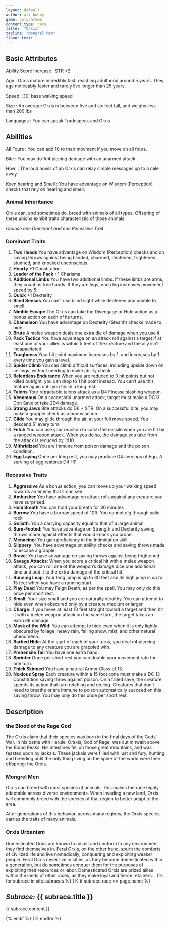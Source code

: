 ```yaml
---
layout: default
author: ali-bobby
game: polychrome
content_type: race
title:  "Orxis"
tagline: "Mongrel Men"
flavor-text:
---
```


## Basic Attributes

Ability Score Increase
: STR +2

Age
: Orxis mature incredibly fast, reaching adulthood around 5 years. They age noticeably faster and rarely live longer than 25 years.

Speed
: 30' base walking speed

Size
: An average Orxis is between five and six feet tall, and weighs less than 200 lbs

Languages
: You can speak Tradespeak and Orxis


## Abilities

All Fours
: You can add 10 to their movment if you move on all fours.

Bite
: You may do 1d4 piecing damage with an unarmed attack.

Howl
: The loud howls of an Orxis can relay simple messages up to a mile away.

Keen hearing and Smell
: You have advantage on Wisdom (Perception) checks that rely on hearing and smell.

### Animal Inheritance
Orxis can, and sometimes do, breed with animals of all types. Offspring of these unions exhibit traits characteristic of those animals.

*Choose one Dominant and one Recessive Trait*

### Dominant Traits

1. **Two Heads** You have advantage on Wisdom (Perception) checks and on saving throws against being blinded, charmed, deafened, frightened, stunned, and knocked unconscious.
2. **Hearty** +1 Constitution
3. **Leader of the Pack** +1 Charisma
4. **Additional Limbs** You have two additional limbs. If these limbs are arms, they count as free hands. If they are legs, each leg increases movement speed by 5.
5. **Quick** +1 Dexterity
6. **Blind Senses** You can’t use blind sight while deafened and unable to smell.
7. **Nimble Escape** The Orxis can take the Disengage or Hide action as a bonus action on each of its turns.
8. **Chameleon** You have advantage on Dexterity (Stealth) checks made to hide.
9. **Brute** A melee weapon deals one extra die of damage when you use it.
10. **Pack Tactics** You have advantage on an attack roll against a target if at least one of your allies is within 5 feet of the creature and the ally isn’t incapacitated.
11. **Toughness** Your hit point maximum increases by 1, and increases by 1 every time you gain a level.
12. **Spider Climb** You can climb difficult surfaces, including upside down on ceilings, without needing to make ability check.
13. **Relentless Endurance** When you are reduced to 0 hit points but not killed outright, you can drop to 1 hit point instead. You can’t use this feature again until you finish a long rest.
14. **Talons** Your retractable talons attack as a D4 Finesse slashing weapon.
15. **Venomous** On a successful unarmed attack, target must make a DC13 Con Save or take 2D4 damage.
16. **Strong Jaws** Bite attacks do D6 + STR. On a successful bite, you may make a grapple check as a bonus action.
17. **Glide** You may glide through the air, at your full move speed. You descend 5' every turn.
18. **Fetch** You can use your reaction to catch the missile when you are hit by a ranged weapon attack. When you do so, the damage you take from the attack is reduced by 1d10.
19. **Mithridized** You are immune from poison damage and the poison condition.
20. **Egg Laying** Once per long rest, you may produce D4 servings of Egg. A serving of egg restores D4 HP.

### Recessive Traits

1. **Aggressive** As a bonus action, you can move up your walking speed towards an enemy that it can see.
2. **Ambusher** You have advantage on attack rolls against any creature you have surprised.
3. **Hold Breath** You can hold your breath for 30 minutes
4. **Burrow** You have a burrow speed of 10ft. You cannot dig through solid rock
5. **Goliath**: You a carrying capacity equal to that of a large animal.
6. **Sure-Footed**: You have advantage on Strength and Dexterity saving throws made against effects that would knock you prone.
7. **Menacing**: You gain proficiency in the Intimidation skill.
8. **Slippery**: You have advantage on ability checks and saving throws made to escape a grapple.
9. **Brave**: You have advantage on saving throws against being frightened.
10. **Savage Attacks**: When you score a critical hit with a melee weapon attack, you can roll one of the weapon’s damage dice one additional time and add it to the extra damage of the critical hit.
11. **Running Leap**: Your long jump is up to 30 feet and its high jump is up to 15 feet when you have a running start.
12. **Play Dead** You may Feign Death, as per the spell. You may only do this once per short rest.
13. **Small**: Your size small and you are naturally stealthy. You can attempt to hide even when obscured only by a creature medium or larger.
14. **Charge**: If you move at least 10 feet straight toward a target and then hit it with a melee weapon attack on the same turn, the target takes an extra d8 damage.
15. **Mask of the Wild**: You can attempt to hide even when it is only lightly obscured by foliage, heavy rain, falling snow, mist, and other natural phenomena.
16. **Barbed Hide**: At the start of each of your turns, you deal d4 piercing damage to any creature you are grappled with.
17. **Prehensile Tail** You have one extra hand.
18. **Sprinter** Once per short rest you can double your movement rate for one turn.
19. **Thick Skinned** You have a natural Armor Class of 13.
20. **Noxious Spray** Each creature within a 15 foot cone must make a DC 13 Constitution saving throw against poison. On a failed save, the creature spends its action that turn retching and reeling. Creatures that don’t need to breathe or are immune to poison automatically succeed on this saving throw. You may only do this once per short rest.


## Description

### the Blood of the Rage God
The Orxis claim that their species was born in the final days of the Gods' War. In his battle with Herule, Oraxis, God of Rage, was cut in twain above the Blood Peaks. His intestines fell on those great mountains, and was feasted upon by jackals. These jackals were filled with lust and fury, hunting and breeding until the only thing living on the spine of the world were their offspring: the Orxis.

### Mongrel Men
Orxis can breed with most species of animals. This makes the race highly adaptable across diverse environments. When invading a new land, Orxis will commonly breed with the species of that region to better adapt to the area.

After generations of this behavior, across many regions, the Orxis species carries the traits of many animals.

### Orxis Urbanism

Domesticated Orxis are known to adjust and conform to any environment they find themselves in. Feral Orxis, on the other hand, spurn the comforts of civilized life and live nomadically, conquering and exploiting weaker people. Feral Orxis never live in cities, as they become domesticated within a generation, but do sometimes conquer them for the purposes of exploiting their resources or labor. Domesticated Orxis are prized allies within the lands of other races, as they make loyal and fierce retainers.
 
{% for subrace in site.subraces %}
{% if subrace.race == page.name %}

## *Subrace:* {{ subrace.title }}
{{ subrace.content }}

{% endif %}
{% endfor %}